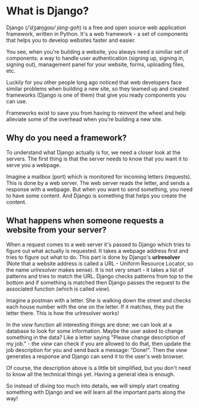 # What is Django?

Django (_/ˈdʒæŋɡoʊ/ jang-goh_) is a free and open source web application framework, written in Python. It's a web framework - a set of components that helps you to develop websites faster and easier.

You see, when you're building a website, you always need a similiar set of components: a way to handle user authentication (signing up, signing in, signing out), management panel for your website, forms, uploading files, etc.

Luckily for you other people long ago noticed that web developers face similar problems when building a new site, so they teamed up and created frameworks (Django is one of them) that give you ready components you can use.

Frameworks exist to save you from having to reinvent the wheel and help alleviate some of the overhead when you’re building a new site.

## Why do you need a framework?

To understand what Django actually is for, we need a closer look at the servers. The first thing is that the server needs to know that you want it to serve you a webpage.

Imagine a mailbox (port) which is monitored for incoming letters (requests). This is done by a web server. The web server reads the letter, and sends a response with a webpage. But when you want to send something, you need to have some content. And Django is something that helps you create the content.

## What happens when someone requests a website from your server?

When a request comes to a web server it's passed to Django which tries to figure out what actually is requested. It takes a webpage address first and tries to figure out what to do. This part is done by Django's __urlresolver__ (Note that a website address is called a URL - Uniform Resource Locator, so the name *urlresolver* makes sense). It is not very smart - it takes a list of patterns and tries to match the URL. Django checks patterns from top to the bottom and if something is matched then Django passes the request to the associated function (which is called *view*).

Imagine a postman with a letter. She is walking down the street and checks each house number with the one on the letter. If it matches, they put the letter there. This is how the urlresolver works!

In the *view* function all interesting things are done: we can look at a database to look for some information. Maybe the user asked to change something in the data? Like a letter saying "Please change description of my job." - the *view* can check if you are allowed to do that, then update the job description for you and send back a message: "Done!". Then the *view* generates a response and Django can send it to the user's web browser.

Of course, the description above is a little bit simplified, but you don't need to know all the technical things yet. Having a general idea is enough.

So instead of diving too much into details, we will simply start creating something with Django and we will learn all the important parts along the way!


